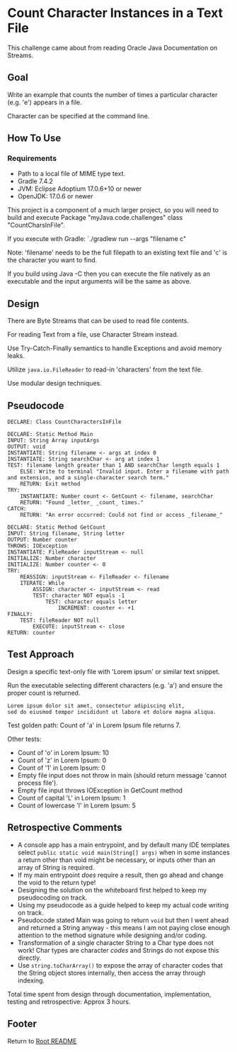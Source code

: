 # Count Character Instances in a Text File

This challenge came about from reading Oracle Java Documentation on Streams.

## Goal

Write an example that counts the number of times a particular character (e.g. 'e') appears in a file.

Character can be specified at the command line.

## How To Use

### Requirements

- Path to a local file of MIME type text.
- Gradle 7.4.2
- JVM: Eclipse Adoptium 17.0.6+10 or newer
- OpenJDK: 17.0.6 or newer

This project is a component of a much larger project, so you will need to build and execute Package "myJava.code.challenges" class "CountCharsInFile".

If you execute with Gradle: `./gradlew run --args "filename c"

Note: 'filename' needs to be the full filepath to an existing text file and 'c' is the character you want to find.

If you build using Java -C then you can execute the file natively as an executable and the input arguments will be the same as above.

## Design

There are Byte Streams that can be used to read file contents.

For reading Text from a file, use Character Stream instead.

Use Try-Catch-Finally semantics to handle Exceptions and avoid memory leaks.

Utilize `java.io.FileReader` to read-in 'characters' from the text file.

Use modular design techniques.

## Pseudocode

```text
DECLARE: Class CountCharactersInFile

DECLARE: Static Method Main
INPUT: String Array inputArgs
OUTPUT: void
INSTANTIATE: String filename <- args at index 0
INSTANTIATE: String searchChar <- arg at index 1
TEST: filename length greater than 1 AND searchChar length equals 1
    ELSE: Write to terminal "Invalid input. Enter a filename with path and extension, and a single-character search term."
    RETURN: Exit method
TRY:
    INSTANTIATE: Number count <- GetCount <- filename, searchChar
    RETURN: "Found _letter_ _count_ times."
CATCH:
    RETURN: "An error occurred: Could not find or access _filename_"

DECLARE: Static Method GetCount
INPUT: String filename, String letter
OUTPUT: Number counter
THROWS: IOException
INSTANTIATE: FileReader inputStream <- null
INITIALIZE: Number character
INITIALIZE: Number counter <- 0
TRY: 
    REASSIGN: inputStream <- FileReader <- filename
    ITERATE: While 
        ASSIGN: character <- inputStream <- read
        TEST: character NOT equals -1
            TEST: character equals letter
                INCREMENT: counter <- +1
FINALLY:
    TEST: fileReader NOT null
        EXECUTE: inputStream <- close
RETURN: counter
```

## Test Approach

Design a specific text-only file with 'Lorem ipsum' or similar text snippet.

Run the executable selecting different characters (e.g. 'a') and ensure the proper count is returned.

```text
Lorem ipsum dolor sit amet, consectetur adipiscing elit, 
sed do eiusmod tempor incididunt ut labore et dolore magna aliqua.
```

Test golden path: Count of 'a' in Lorem Ipsum file returns 7.

Other tests:
- Count of 'o' in Lorem Ipsum: 10
- Count of 'z' in Lorem Ipsum: 0
- Count of '1' in Lorem Ipsum: 0
- Empty file input does not throw in main (should return message 'cannot process file').
- Empty file input throws IOException in GetCount method
- Count of capital 'L' in Lorem Ipsum: 1
- Count of lowercase 'l' in Lorem Ipsum: 5

## Retrospective Comments

- A console app has a main entrypoint, and by default many IDE templates select `public static void main(String[] args)` when in some instances a return other than void might be necessary, or inputs other than an array of String is required.
- If my main entrypoint _does_ require a result, then go ahead and change the void to the return type!
- Designing the solution on the whiteboard first helped to keep my pseudocoding on track.
- Using my pseudocode as a guide helped to keep my actual code writing on track.
- Pseudocode stated Main was going to return `void` but then I went ahead and returned a String anyway - this means I am not paying close enough attention to the method signature while designing and/or coding.
- Transformation of a single character String to a Char type does not work! Char types are character _codes_ and Strings do not expose this directly.
- Use `string.toCharArray()` to expose the array of character codes that the String object stores internally, then access the array through indexing.

Total time spent from design through documentation, implementation, testing and retrospective: Approx 3 hours.

## Footer

Return to [Root README](../README.html)
